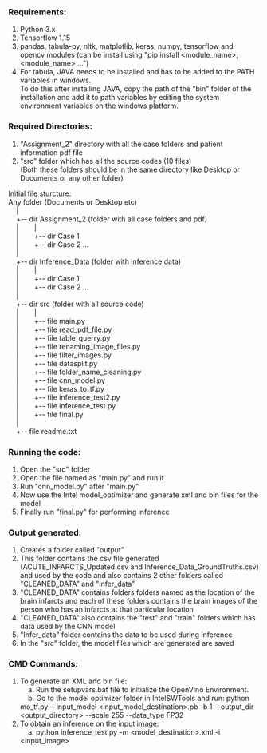
### Requirements:
1. Python 3.x </br>
2. Tensorflow 1.15 </br>
3. pandas, tabula-py, nltk, matplotlib, keras, numpy, tensorflow and opencv modules
(can be install using "pip install <module_name>, <module_name> ...") </br>
4. For tabula, JAVA needs to be installed and has to be added to the PATH variables in windows. </br>
To do this after installing JAVA, copy the path of the "bin" folder of the installation and add it to path variables by editing the system environment variables on the windows platform. </br>

### Required Directories:
1. "Assignment_2" directory with all the case folders and patient information pdf file </br>
2. "src" folder which has all the source codes (10 files) </br>
   (Both these folders should be in the same directory like Desktop or Documents or any other folder) </br>

Initial file sturcture: </br>
Any folder (Documents or Desktop etc)  
&nbsp; &nbsp; | </br>
&nbsp; &nbsp; +-- dir Assignment_2 (folder with all case folders and pdf) </br>
&nbsp; &nbsp; |&nbsp; &nbsp; &nbsp; &nbsp; | </br>
&nbsp; &nbsp; |&nbsp; &nbsp; &nbsp; &nbsp; +-- dir Case 1 </br>
&nbsp; &nbsp; |&nbsp; &nbsp; &nbsp; &nbsp; +-- dir Case 2 ... </br>
&nbsp; &nbsp; | </br>
&nbsp; &nbsp; +-- dir Inference_Data (folder with inference data) </br>
&nbsp; &nbsp; |&nbsp; &nbsp; &nbsp; &nbsp; | </br>
&nbsp; &nbsp; |&nbsp; &nbsp; &nbsp; &nbsp; +-- dir Case 1 </br>
&nbsp; &nbsp; |&nbsp; &nbsp; &nbsp; &nbsp; +-- dir Case 2 ... </br>
&nbsp; &nbsp; | </br>
&nbsp; &nbsp; +-- dir src (folder with all source code) </br>
&nbsp; &nbsp; |&nbsp; &nbsp; &nbsp; &nbsp; | </br>
&nbsp; &nbsp; |&nbsp; &nbsp; &nbsp; &nbsp; +-- file main.py </br>
&nbsp; &nbsp; |&nbsp; &nbsp; &nbsp; &nbsp; +-- file read_pdf_file.py </br>
&nbsp; &nbsp; |&nbsp; &nbsp; &nbsp; &nbsp; +-- file table_querry.py </br>
&nbsp; &nbsp; |&nbsp; &nbsp; &nbsp; &nbsp; +-- file renaming_image_files.py </br>
&nbsp; &nbsp; |&nbsp; &nbsp; &nbsp; &nbsp; +-- file filter_images.py </br>
&nbsp; &nbsp; |&nbsp; &nbsp; &nbsp; &nbsp; +-- file datasplit.py </br>
&nbsp; &nbsp; |&nbsp; &nbsp; &nbsp; &nbsp; +-- file folder_name_cleaning.py </br>
&nbsp; &nbsp; |&nbsp; &nbsp; &nbsp; &nbsp; +-- file cnn_model.py </br>
&nbsp; &nbsp; |&nbsp; &nbsp; &nbsp; &nbsp; +-- file keras_to_tf.py </br>
&nbsp; &nbsp; |&nbsp; &nbsp; &nbsp; &nbsp; +-- file inference_test2.py </br>
&nbsp; &nbsp; |&nbsp; &nbsp; &nbsp; &nbsp; +-- file inference_test.py </br>
&nbsp; &nbsp; |&nbsp; &nbsp; &nbsp; &nbsp; +-- file final.py </br>
&nbsp; &nbsp; | </br>
&nbsp; &nbsp; +-- file readme.txt </br>

### Running the code:
1. Open the "src" folder
2. Open the file named as "main.py" and run it
3. Run "cnn_model.py" after "main.py"
4. Now use the Intel model_optimizer and generate xml and bin files for the model
5. Finally run "final.py" for performing inference

### Output generated:
1. Creates a folder called "output" </br>
2. This folder contains the csv file generated (ACUTE_INFARCTS_Updated.csv and Inference_Data_GroundTruths.csv) and used by the code and also contains 2 other folders called "CLEANED_DATA" and "Infer_data" </br>
3. "CLEANED_DATA" contains folders folders named as the location of the brain infarcts and each of these folders contains the brain images of the person who has an infarcts at that particular location </br>
4. "CLEANED_DATA" also contains the "test" and "train" folders which has data used by the CNN model </br>
5. "Infer_data" folder contains the data to be used during inference </br>
6. In the "src" folder, the model files which are generated are saved </br>

### CMD Commands:
1. To generate an XML and bin file: </br>
&nbsp; &nbsp; a. Run the setupvars.bat file to initialize the OpenVino Environment. </br>
&nbsp; &nbsp; b. Go to the model optimizer folder in IntelSWTools and run: python mo_tf.py --input_model <input_model_destination>.pb -b 1 --output_dir <output_directory> --scale 255 --data_type FP32
2. To obtain an inference on the input image: </br>
&nbsp; &nbsp; a. python inference_test.py -m <model_destination>.xml -i <input_image>